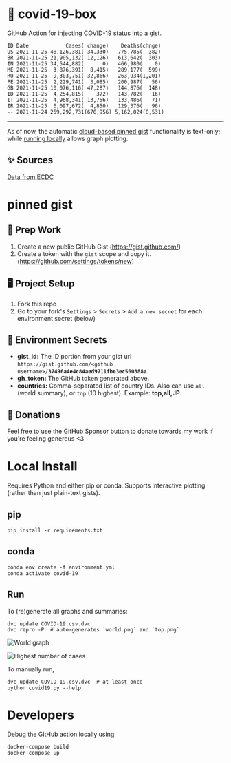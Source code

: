 # 🏥 covid-19-box

GitHub Action for injecting COVID-19 status into a gist.

```
ID Date            Cases( change)    Deaths(chnge)
US 2021-11-25 48,126,381( 34,330)   775,785(  382)
BR 2021-11-25 21,905,132( 12,126)   613,642(  303)
IN 2021-11-25 34,544,882(      0)   466,980(    0)
ME 2021-11-25  3,876,391(  8,415)   289,177(  599)
RU 2021-11-25  9,303,751( 32,866)   263,934(1,201)
PE 2021-11-25  2,229,741(  3,085)   200,987(   56)
GB 2021-11-25 10,076,116( 47,287)   144,876(  148)
ID 2021-11-25  4,254,815(    372)   143,782(   16)
IT 2021-11-25  4,968,341( 13,756)   133,486(   71)
IR 2021-11-25  6,097,672(  4,850)   129,376(   96)
-- 2021-11-24 259,292,731(670,956) 5,162,024(8,531)
```

---

As of now, the automatic [cloud-based pinned gist](#pinned-gist) functionality is text-only;
while [running locally](#local-install) allows graph plotting.

## ✨ Sources

[Data from ECDC](https://www.ecdc.europa.eu/en/publications-data/download-todays-data-geographic-distribution-covid-19-cases-worldwide)

# pinned gist

## 🎒 Prep Work
1. Create a new public GitHub Gist (https://gist.github.com/)
1. Create a token with the `gist` scope and copy it. (https://github.com/settings/tokens/new)

## 🖥 Project Setup
1. Fork this repo
1. Go to your fork's `Settings` > `Secrets` > `Add a new secret` for each environment secret (below)

## 🤫 Environment Secrets
- **gist_id:** The ID portion from your gist url `https://gist.github.com/<github username>/`**`37496a4e4c84aed9711fbe3ec560888a`**.
- **gh_token:** The GitHub token generated above.
- **countries:** Comma-separated list of country IDs. Also can use `all` (world summary), or `top` (10 highest). Example: **top,all,JP**.

## 💸 Donations

Feel free to use the GitHub Sponsor button to donate towards my work if you're feeling generous <3

# Local Install

Requires Python and either pip or conda. Supports interactive plotting (rather than just plain-text gists).

## pip

```
pip install -r requirements.txt
```

## conda

```
conda env create -f environment.yml
conda activate covid-19
```

## Run

To (re)generate all graphs and summaries:

```
dvc update COVID-19.csv.dvc
dvc repro -P  # auto-generates `world.png` and `top.png`
```

![World graph](world.png)

![Highest number of cases](top.png)

To manually run,

```
dvc update COVID-19.csv.dvc  # at least once
python covid19.py --help
```

# Developers

Debug the GitHub action locally using:

```
docker-compose build
docker-compose up
```
